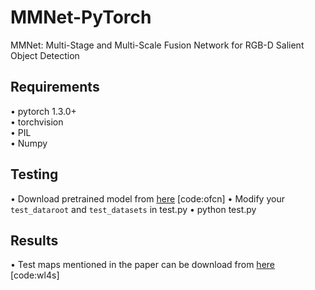 # MMNet-PyTorch
MMNet: Multi-Stage and Multi-Scale Fusion Network for RGB-D Salient Object Detection

## Requirements
•	pytorch 1.3.0+   
•	torchvision   
•	PIL   
•	Numpy   

## Testing
•	Download pretrained model from [here](https://pan.baidu.com/s/1sGj6HacGepzWX9-8q8NThQ) [code:ofcn]
•	Modify your `test_dataroot` and `test_datasets` in test.py
•	python test.py

## Results
•	Test maps mentioned in the paper can be download from [here](https://pan.baidu.com/s/1S2ZT1AGqW0CfwaGFmubbbQ) [code:wl4s]

